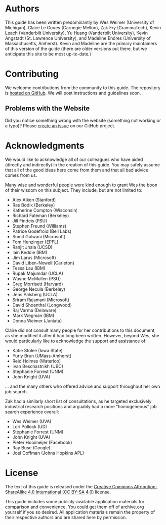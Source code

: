 # Authors

This guide has been written predominantly by Wes Weimer (University of
Michigan), Claire Le Goues (Carnegie Mellon), Zak Fry (GrammaTech),
Kevin Leach (Vanderbilt University), Yu Huang (Vanderbilt University), 
Kevin Angstadt (St. Lawrence University), and Madeline Endres (University 
of Massachusetts, Amherst). Kevin and Madeline are the primary
maintainers of this version of the guide (there are older versions out
there, but we anticipate this site to be most up-to-date.)

# Contributing

We welcome contributions from the community to this guide.  The repository is
[hosted on GitHub]({{site.repo}}).  We will post instructions and guidelines
soon.

## Problems with the Website

Did you notice something wrong with the website (something not working or a
typo)?  Please [create an issue]({{site.repo}}/issues) on our GitHub project.

# Acknowledgments

We would like to acknowledge all of our colleagues who have aided (directly and
indirectly) in the creation of this guide. You may safely assume that all of the
good ideas here come from them and that all bad advice comes from us.

Many wise and wonderful people were kind enough to grant Wes the boon of their
wisdom on this subject. They include, but are not limited to:

- Alex Aiken (Stanford)
- Ras Bodik (Berkeley)
- Katherine Compton (Wisconsin)
- Richard Fateman (Berkeley)
- Jill Findeis (PSU)
- Stephen Freund (Williams)
- Patrice Godefroid (Bell Labs)
- Sumit Gulwani (Microsoft)
- Tom Henzinger (EPFL)
- Ranjit Jhala (UCSD)
- Iain Keddie (IBM)
- Jim Larus (Microsoft)
- David Liben-Nowell (Carleton)
- Tessa Lau (IBM)
- Rupak Majumdar (UCLA)
- Wayne McMullen (PSU)
- Greg Morrisett (Harvard)
- George Necula (Berkeley)
- Jens Palsberg (UCLA)
- Sriram Rajamani (Microsoft)
- David Shoenthal (Longwood)
- Raj Varma (Delaware)
- Mark Wegman (IBM)
- Donna Weimer (Juniata)

Claire did not consult many people for her contributions to this document, as
she modified it after it had long been written. However, beyond Wes, she would
particularly like to acknowledge the support and assistance of:

- Katie Stolee (Iowa State)
- Yuriy Brun (UMass-Amherst)
- Reid Holmes (Waterloo)
- Ivan Beschastnikh (UBC)
- Stephanie Forrest (UNM)
- John Knight (UVA)

... and the many others who offered advice and support throughout her own job
search.

Zak had a similarly short list of consultations, as he targeted exclusively
industrial research positions and arguably had a more "homogeneous" job search
experience overall:

- Wes Weimer (UVA)
- Lori Pollock (UD)
- Stephanie Forrest (UNM)
- John Knight (UVA)
- Pieter Hooimeijer (Facebook)
- Ray Buse (Google)
- Joel Coffman (Johns Hopkins APL)

# License

The text of this guide is released under the [Creative Commons
Attribution-ShareAlike 4.0 International (CC BY-SA
4.0)](https://creativecommons.org/licenses/by-sa/4.0/) license.

This guide includes some publicly-available application materials for comparison
and convenience. You could get them off of archive.org yourself if you so
desired.  All application materials remain the property of their respective
authors and are shared here by permission.
